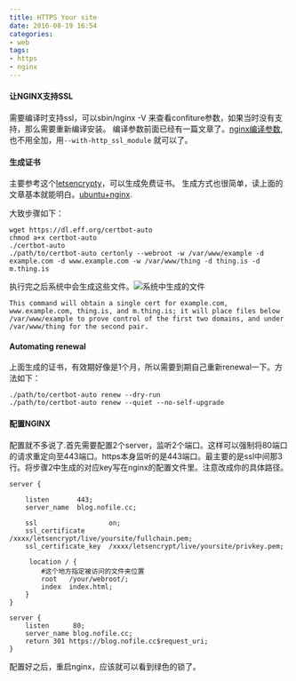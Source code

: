```yaml
---
title: HTTPS Your site
date: 2016-08-19 16:54
categories:
- web
tags:
- https
- nginx
---
```

#### 让NGINX支持SSL
需要编译时支持ssl，可以sbin/nginx -V 来查看confiture参数，如果当时没有支持，那么需要重新编译安装。 编译参数前面已经有一篇文章了。[nginx编译参数](https://blog.nofile.cc/posts/nginx/2016/08/17/note-ng.html),也不用全加，用`--with-http_ssl_module` 就可以了。

#### 生成证书
主要参考这个[letsencrypty](https://letsencrypt.org/getting-started/)，可以生成免费证书。 生成方式也很简单，读上面的文章基本就能明白。[ubuntu+nginx](https://certbot.eff.org/#ubuntutrusty-nginx).

大致步骤如下：

```
wget https://dl.eff.org/certbot-auto
chmod a+x certbot-auto
./certbot-auto
./path/to/certbot-auto certonly --webroot -w /var/www/example -d example.com -d www.example.com -w /var/www/thing -d thing.is -d m.thing.is
```
执行完之后系统中会生成这些文件。![系统中生成的文件](http://img.nofile.cc/cert.jpg)

	This command will obtain a single cert for example.com, www.example.com, thing.is, and m.thing.is; it will place files below /var/www/example to prove control of the first two domains, and under /var/www/thing for the second pair.




#### Automating renewal

上面生成的证书，有效期好像是1个月，所以需要到期自己重新renewal一下。方法如下：

```
./path/to/certbot-auto renew --dry-run
./path/to/certbot-auto renew --quiet --no-self-upgrade
```

#### 配置NGINX

配置就不多说了.首先需要配置2个server，监听2个端口。这样可以强制将80端口的请求重定向至443端口。https本身监听的是443端口。最主要的是ssl中间那3行。将步骤2中生成的对应key写在nginx的配置文件里。注意改成你的具体路径。

```
server {

    listen       443;
    server_name  blog.nofile.cc;

    ssl                  on;
    ssl_certificate      /xxxx/letsencrypt/live/yoursite/fullchain.pem;
    ssl_certificate_key  /xxxx/letsencrypt/live/yoursite/privkey.pem;
   
     location / {
        #这个地方指定被访问的文件夹位置
        root   /your/webroot/;
        index  index.html;
    }
}

server {
    listen      80;
    server_name blog.nofile.cc;
    return 301 https://blog.nofile.cc$request_uri;  
}
```

配置好之后，重启nginx，应该就可以看到绿色的锁了。

